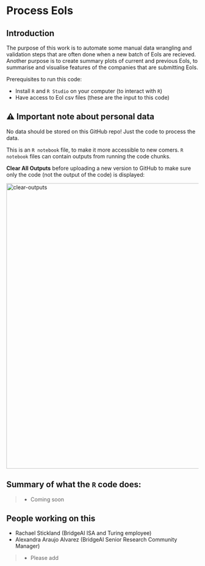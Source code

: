 # Process EoIs

## Introduction

The purpose of this work is to automate some manual data wrangling and validation steps that are often done when a new batch of EoIs are recieved. 
Another purpose is to create summary plots of current and previous EoIs, to summarise and visualise features of the companies that are submitting EoIs.

Prerequisites to run this code:

 - Install `R` and `R Studio` on your computer (to interact with `R`)
 - Have access to EoI csv files (these are the input to this code)

## :warning: Important note about personal data 

No data should be stored on this GitHub repo! Just the code to process the data. 

This is an `R notebook` file, to make it more accessible to new comers. 
 `R notebook` files can contain outputs from running the code chunks. 
 
**Clear All Outputs** before uploading a new version to GitHub to make sure only the code (not the output of the code) is displayed:

<img width="747" alt="clear-outputs" src="https://github.com/user-attachments/assets/b7a8feea-d7ac-45d8-b049-a67f22be7b5d">

## Summary of what the `R` code does:
> - Coming soon

## People working on this
- Rachael Stickland (BridgeAI ISA and Turing employee)
- Alexandra Araujo Alvarez (BridgeAI Senior Research Community Manager)
> - Please add
